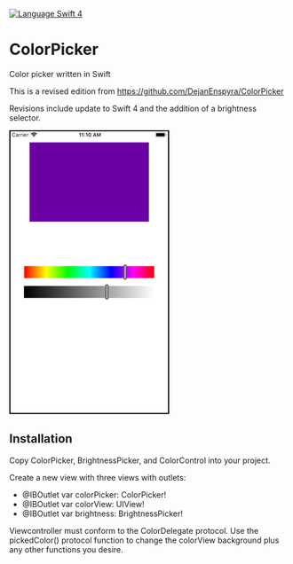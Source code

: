 <a href="https://swift.org" target="_blank"><img src="https://img.shields.io/badge/Language-Swift%204-orange.svg" alt="Language Swift 4"></a> 

# ColorPicker
Color picker written in Swift

This is a revised edition from https://github.com/DejanEnspyra/ColorPicker

Revisions include update to Swift 4 and the addition of a brightness selector.
   
![GitHub Logo](/images/screenshot1.png)

## Installation

Copy ColorPicker, BrightnessPicker, and ColorControl into your project.

Create a new view with three views with outlets: <br>
   * @IBOutlet var colorPicker: ColorPicker!<br>
   * @IBOutlet var colorView: UIView!<br>
   * @IBOutlet var brightness: BrightnessPicker!<br>

Viewcontroller must conform to the ColorDelegate protocol. Use the pickedColor() protocol function to change the colorView background plus any other functions you desire.
